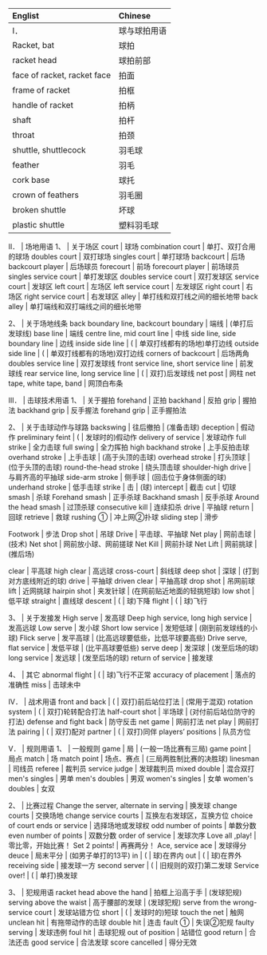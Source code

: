 Englist|Chinese
:-|:-
I． | 球与球拍用语
Racket, bat  | 球拍
racket head  | 球拍前部 | (包括拍框和拍面)
face of racket, racket face  | 拍面
frame of racket  | 拍框
handle of racket  | 拍柄
shaft  | 拍杆
throat  | 拍颈
shuttle, shuttlecock | 羽毛球
feather  | 羽毛
cork base  | 球托 | (羽毛球的软木部分)
crown of feathers  | 羽毛圈 | (羽毛球的羽毛部分)
broken shuttle  | 坏球
plastic shuttle  | 塑料羽毛球

 

II． | 场地用语
1、 | 关于场区
court  | 球场
combination court  | 单打、双打合用的球场
doubles court  | 双打球场
singles court  | 单打球场
backcourt  | 后场
backcourt player  | 后场球员
forecourt  | 前场
forecourt player  | 前场球员
singles service court  | 单打发球区
doubles service court  | 双打发球区
service court  | 发球区
left court  | 左场区
left service court  | 左发球区
right court  | 右场区
right service court  | 右发球区
alley  | 单打线和双打线之间的细长地带
back alley  | 单打端线和双打端线之间的细长地带


2、 | 关于场地线条
back boundary line, backcourt boundary | 端线 | (单打后发球线)
base line  | 端线
centre line, mid court line  | 中线
side line, side boundary line  | 边线
inside side line  | ( | 单双打线都有的场地)单打边线
outside side line  | ( | 单双打线都有的场地)双打边线
corners of backcourt  | 后场两角
doubles service line  | 双打发球线
front service line, short service line  | 前发球线
rear service line, long service line | ( | 双打)后发球线
net post  | 网柱
net tape, white tape, band | 网顶白布条

 

III． | 击球技术用语
1、 | 关于握拍
forehand  | 正拍
backhand  | 反拍
grip  | 握拍法
backhand grip  | 反手握法
forehand grip  | 正手握拍法


2、 | 关于击球动作与球路
backswing  | 往后撤拍 | (准备击球)
deception  | 假动作
preliminary feint  | ( | 发球时的)假动作
delivery of service  | 发球动作
full strike  | 全力击球
full swing  | 全力挥拍
high backhand stroke  | 上手反拍击球
overhand stroke  | 上手击球 | (高于头顶的击球)
overhead stroke  | 打头顶球 | (位于头顶的击球)
round-the-head stroke  | 绕头顶击球
shoulder-high drive  | 与肩齐高的平抽球
side-arm stroke  | 侧手球 | (回击位于身体侧面的球)
underhand stroke  | 低手击球
strike  | 击 | (球)
intercept  | 截击
cut  | 切球
smash  | 杀球
Forehand smash | 正手杀球
Backhand smash | 反手杀球
Around the head smash | 过顶杀球
consecutive kill | 连续扣杀
drive | 平抽球
return | 回球
retrieve  | 救球
rushing ① | 冲上网②扑球
sliding step  | 滑步

Footwork | 步法
Drop shot  | 吊球
Drive  | 平击球、平抽球
Net play  | 网前击球 | (技术)
Net shot | 网前放小球、网前搓球
Net Kill  | 网前扑球
Net Lift | 网前挑球 | (推后场)

clear  | 平高球
high clear  | 高远球
cross-court  | 斜线球
deep shot  | 深球 | (打到对方底线附近的球)
drive  | 平抽球
driven clear  | 平抽高球
drop shot  | 吊网前球
lift  | 近网挑球
hairpin shot  | 夹发针球 | (在网前贴近地面的轻挑短球)
low shot  | 低平球
straight  | 直线球
descent  | ( | 球)下降
flight  | ( | 球)飞行


3、 | 关于发接发
High serve | 发高球
Deep high service, long high service | 发高远球
Low serve  | 发小球
Short low service  | 发短低球 | (刚到前发球线的小球)
Flick serve  | 发平高球 | (比高远球要低些，比低平球要高些)
Drive serve, flat service | 发低平球 | (比平高球要低些)
serve deep  | 发深球 | (发至后场的球)
long service  | 发远球 | (发至后场的球)
return of service  | 接发球


4、 | 其它
abnormal flight | ( | 球)飞行不正常
accuracy of placement  | 落点的准确性
miss  | 击球未中

 

IV．  | 战术用语
front and back  | ( | 双打)前后站位打法 | (常用于混双)
rotation system  | ( | 双打)轮转配合打法
half-court shot  | 半场球 | (对付前后站位防守的打法)
defense and fight back | 防守反击
net game  | 网前打法
net play  | 网前打法
pairing  | ( | 双打)配对
partner  | ( | 双打)同伴
players’ positions  | 队员方位

 

V．  | 规则用语
1、  | 一般规则
game  | 局 | (一般一场比赛有三局)
game point  | 局点
match  | 场
match point  | 场点、赛点 | (三局两胜制比赛的决胜球)
linesman  | 司线员
referee  | 裁判员
service judge  | 发球裁判员
mixed double | 混合双打
men's singles | 男单
men's doubles | 男双
women's singles | 女单
women's doubles | 女双


2、 | 比赛过程
Change the server, alternate in serving  | 换发球
change courts  | 交换场地
change service courts  | 互换左右发球区，互换方位
choice of court ends or service  | 选择场地或发球权
odd number of points  | 单数分数
even number of points  | 双数分数
order of service  | 发球次序
Love all ,play!  | 零比零，开始比赛！
Set 2 points!  | 再赛两分！
Ace, service ace  | 发球得分
deuce  | 局末平分 | (如男子单打的13平)
in | ( | 球)在界内
out | ( | 球)在界外
receiving side  | 接发球一方
second server  | ( | 旧规则的双打)第二发球
Service over!  | ( | 单打)换发球


3、 | 犯规用语
racket head above the hand  | 拍框上沿高于手 | (发球犯规)
serving above the waist  | 高于腰部的发球 | (发球犯规)
serve from the wrong-service court  | 发球站错方位
short  | ( | 发球时的)短球
touch the net  | 触网
unclean hit  | 有拖带动作的击球
double hit  | 连击
fault ① | 失误②犯规
faulty serving  | 发球违例
foul hit  | 击球犯规
out of position  | 站错位
good return  | 合法还击
good service  | 合法发球
score cancelled  | 得分无效
